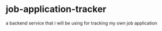 # job-application-tracker
a backend service that i will be using for tracking my own job application
